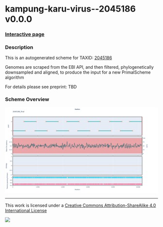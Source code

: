 # kampung-karu-virus--2045186 v0.0.0

### [Interactive page](https://chrisgkent.github.io/schemes/kampung-karu-virus--2045186-1000-v0.0.0)

### Description

This is an autogenerated scheme for TAXID: [2045186](https://www.ncbi.nlm.nih.gov/Taxonomy/Browser/wwwtax.cgi?mode=Info&id=2045186&lvl=3&lin=f&keep=1&srchmode=1&unlock)

Genomes are scraped from the EBI API, and then filtered, phylogenetically downsampled and aligned, to produce the input for a new PrimalScheme algorithm

For details please see preprint: TBD

### Scheme Overview

![Alt text](work/2045186_final.png '2045186_final.png')

------------------------------------------------------------------------

This work is licensed under a [Creative Commons Attribution-ShareAlike 4.0 International License](http://creativecommons.org/licenses/by-sa/4.0/) 

![](https://i.creativecommons.org/l/by-sa/4.0/88x31.png)